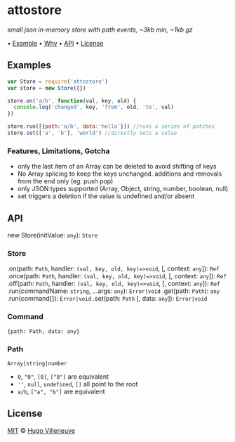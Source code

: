 # attostore

*small json in-memory store with path events, ~3kb min, ~1kb gz*

• [Example](#example) • [Why](#why) • [API](#api) • [License](#license)

## Examples

```javascript
var Store = require('attostore')
var store = new Store({})

store.on('a/b', function(val, key, old) {
  console.log('changed', key, 'from', old, 'to', val)
})

store.run([{path:'a/b', data:'hello'}]) //runs a series of patches
store.set(['a', 'b'], 'world') //directly sets a value
```

### Features, Limitations, Gotcha

* only the last item of an Array can be deleted to avoid shifting of keys
* No Array splicing to keep the keys unchanged. additions and removals from the end only (eg. push pop)
* only JSON types supported (Array, Object, string, number, boolean, null)
* set triggers a deletion if the value is undefined and/or absent


## API

new Store(initValue: `any`): `Store`

### Store

.on(path: `Path`, handler: `(val, key, old, key)=>void`, [, context: `any`]): `Ref`
.once(path: `Path`, handler: `(val, key, old, key)=>void`, [, context: `any`]): `Ref`
.off(path: `Path`, handler: `(val, key, old, key)=>void`, [, context: `any`]): `Ref`
.run(commandName: `string`, ...args: `any`): `Error|void`
.get(path: `Path`): `any`
.run(command[]): `Error|void`
.set(path: `Path` [, data: `any`]): `Error|void`


### Command

`{path: Path, data: any}`


### Path

`Array|string|number`
* `0`, `"0"`, `[0]`, `["0"]` are equivalent
* `''`, `null`, `undefined`, `[]` all point to the root
* `a/b`, `["a", "b"]` are equivalent

## License

[MIT](http://www.opensource.org/licenses/MIT) © [Hugo Villeneuve](https://github.com/hville)
